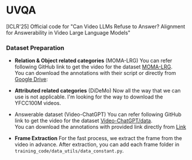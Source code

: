 # UVQA
[ICLR'25] Official code for "Can Video LLMs Refuse to Answer? Alignment for Answerability in Video Large Language Models"

### Dataset Preparation
* **Relation & Object related categories** (MOMA-LRG)
You can refer following GitHub link to get the video for the dataset [MOMA-LRG](https://github.com/StanfordVL/moma). \
You can download the annotations with their script or directly from [Google Drive](https://drive.google.com/file/d/1stizUmyHY6aNxxbxUPD5DvoibBvUrKZW/view?usp=sharing):


* **Attributed related categories**  (DiDeMo)
Now all the way that we can use is not applicable. I'm looking for the way to download the YFCC100M videos.

* Answerable dataset (Video-ChatGPT)
You can refer following GitHub link to get the video for the dataset [Video-ChatGPT/data](https://github.com/mbzuai-oryx/Video-ChatGPT/tree/main/data). \
You can download the annotations with provided link directly from [Link](https://mbzuaiac-my.sharepoint.com/personal/hanoona_bangalath_mbzuai_ac_ae/_layouts/15/onedrive.aspx?id=%2Fpersonal%2Fhanoona%5Fbangalath%5Fmbzuai%5Fac%5Fae%2FDocuments%2FVideo%2DChatGPT%2FData%5FCode%5FModel%5FRelease%2FVideoInstruct%5FDataset%2Ejson&parent=%2Fpersonal%2Fhanoona%5Fbangalath%5Fmbzuai%5Fac%5Fae%2FDocuments%2FVideo%2DChatGPT%2FData%5FCode%5FModel%5FRelease&ga=1)

* **Frame Extraction**
For the fast process, we extract the frame from the video in advance. 
After extraction, you can add each frame folder in `training_code/data_utils/data_constant.py`.


